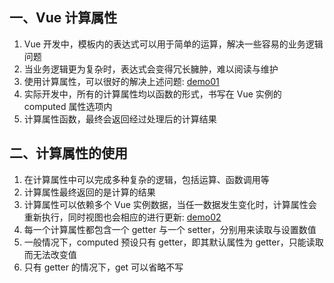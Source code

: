## 一、Vue 计算属性

1. Vue 开发中，模板内的表达式可以用于简单的运算，解决一些容易的业务逻辑问题
2. 当业务逻辑更为复杂时，表达式会变得冗长臃肿，难以阅读与维护
3. 使用计算属性，可以很好的解决上述问题: [demo01](https://github.com/DeLei33534/vue_review/blob/master/vue_base/chapter03/demo01.html)
4. 实际开发中，所有的计算属性均以函数的形式，书写在 Vue 实例的 computed 属性选项内
5. 计算属性函数，最终会返回经过处理后的计算结果

## 二、计算属性的使用

1. 在计算属性中可以完成多种复杂的逻辑，包括运算、函数调用等
2. 计算属性最终返回的是计算的结果
3. 计算属性可以依赖多个 Vue 实例数据，当任一数据发生变化时，计算属性会重新执行，同时视图也会相应的进行更新: [demo02]()
4. 每一个计算属性都包含一个 getter 与一个 setter，分别用来读取与设置数值
5. 一般情况下，computed 预设只有 getter，即其默认属性为 getter，只能读取而无法改变值
6. 只有 getter 的情况下，get 可以省略不写
